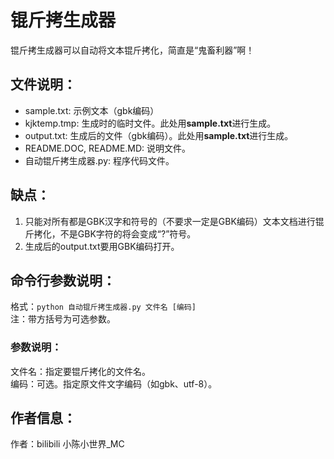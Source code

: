 # 锟斤拷生成器
锟斤拷生成器可以自动将文本锟斤拷化，简直是“鬼畜利器”啊！  
## 文件说明：
* sample.txt: 示例文本（gbk编码）
* kjktemp.tmp: 生成时的临时文件。此处用**sample.txt**进行生成。
* output.txt: 生成后的文件（gbk编码）。此处用**sample.txt**进行生成。
* README.DOC, README.MD: 说明文件。
* 自动锟斤拷生成器.py: 程序代码文件。
## 缺点：
1. 只能对所有都是GBK汉字和符号的（不要求一定是GBK编码）文本文档进行锟斤拷化，不是GBK字符的将会变成“?”符号。
2. 生成后的output.txt要用GBK编码打开。
## 命令行参数说明：
格式：`python 自动锟斤拷生成器.py 文件名 [编码]`  
注：带方括号为可选参数。  
### 参数说明：
文件名：指定要锟斤拷化的文件名。  
编码：可选。指定原文件文字编码（如gbk、utf-8）。  
## 作者信息：
作者：bilibili 小陈小世界_MC  